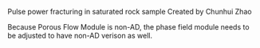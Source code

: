 Pulse power fracturing in saturated rock sample
Created by Chunhui Zhao

Because Porous Flow Module is non-AD, the phase field module needs to be adjusted to have non-AD verison as well.